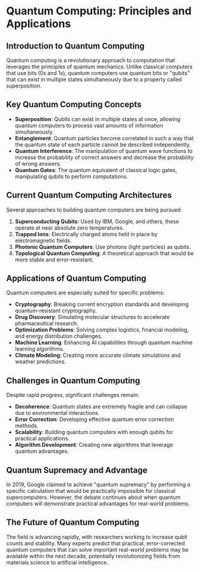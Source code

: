 # Quantum Computing: Principles and Applications

## Introduction to Quantum Computing

Quantum computing is a revolutionary approach to computation that leverages the principles of quantum mechanics. Unlike classical computers that use bits (0s and 1s), quantum computers use quantum bits or "qubits" that can exist in multiple states simultaneously due to a property called superposition.

## Key Quantum Computing Concepts

* **Superposition**: Qubits can exist in multiple states at once, allowing quantum computers to process vast amounts of information simultaneously.
* **Entanglement**: Quantum particles become correlated in such a way that the quantum state of each particle cannot be described independently.
* **Quantum Interference**: The manipulation of quantum wave functions to increase the probability of correct answers and decrease the probability of wrong answers.
* **Quantum Gates**: The quantum equivalent of classical logic gates, manipulating qubits to perform computations.

## Current Quantum Computing Architectures

Several approaches to building quantum computers are being pursued:

1. **Superconducting Qubits**: Used by IBM, Google, and others, these operate at near absolute zero temperatures.
2. **Trapped Ions**: Electrically charged atoms held in place by electromagnetic fields.
3. **Photonic Quantum Computers**: Use photons (light particles) as qubits.
4. **Topological Quantum Computing**: A theoretical approach that would be more stable and error-resistant.

## Applications of Quantum Computing

Quantum computers are especially suited for specific problems:

* **Cryptography**: Breaking current encryption standards and developing quantum-resistant cryptography.
* **Drug Discovery**: Simulating molecular structures to accelerate pharmaceutical research.
* **Optimization Problems**: Solving complex logistics, financial modeling, and energy distribution challenges.
* **Machine Learning**: Enhancing AI capabilities through quantum machine learning algorithms.
* **Climate Modeling**: Creating more accurate climate simulations and weather predictions.

## Challenges in Quantum Computing

Despite rapid progress, significant challenges remain:

* **Decoherence**: Quantum states are extremely fragile and can collapse due to environmental interactions.
* **Error Correction**: Developing effective quantum error correction methods.
* **Scalability**: Building quantum computers with enough qubits for practical applications.
* **Algorithm Development**: Creating new algorithms that leverage quantum advantages.

## Quantum Supremacy and Advantage

In 2019, Google claimed to achieve "quantum supremacy" by performing a specific calculation that would be practically impossible for classical supercomputers. However, the debate continues about when quantum computers will demonstrate practical advantages for real-world problems.

## The Future of Quantum Computing

The field is advancing rapidly, with researchers working to increase qubit counts and stability. Many experts predict that practical, error-corrected quantum computers that can solve important real-world problems may be available within the next decade, potentially revolutionizing fields from materials science to artificial intelligence.